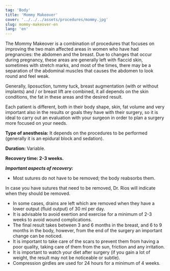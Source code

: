 ```yaml
---
tag: 'Body'
title: 'Mommy Makeover'
cover: '../../../assets/procedures/mommy.jpg'
slug: mommy-makeover-en
lang: 'en'
---
```


The Mommy Makeover is a combination of procedures that focuses on improving the two main affected areas in women who have had pregnancies: the abdomen and the breast. Due to changes that occur during pregnancy, these areas are generally left with flaccid skin, sometimes with stretch marks, and most of the times, there may be a separation of the abdominal muscles that causes the abdomen to look round and feel weak.

Generally, liposuction, tummy tuck, breast augmentation (with or without implants) and / or breast lift are combined, it all depends on the skin conditions, the fat in these areas and the desired result.

Each patient is different, both in their body shape, skin, fat volume and very important also in the results or goals they have with their surgery, so it is ideal to carry out an evaluation with your surgeon in order to plan a surgery more focused on your needs.

**Type of anesthesia:** It depends on the procedures to be performed (generally it is an epidural block and sedation).

**Duration:** Variable.

**Recovery time: 2-3 weeks.**

**_Important aspects of recovery:_**

- Most sutures do not have to be removed; the body reabsorbs them.

In case you have sutures that need to be removed, Dr. Rios will indicate when they should be removed.

- In some cases, drains are left which are removed when they have a lower output (fluid output) of 30 ml per day.
- It is advisable to avoid exertion and exercise for a minimum of 2-3 weeks to avoid wound complications.
- The final result takes between 3 and 6 months in the breast, and 6 to 9 months in the body, however, from the end of the surgery an important change can be noticed.
- It is important to take care of the scars to prevent them from having a poor quality, taking care of them from the sun, friction and any irritation.
- It is important to watch your diet after surgery (if you gain a lot of weight, the result may not be noticeable or subtle).
- Compression girdles are used for 24 hours for a minimum of 4 weeks.
